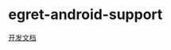 egret-android-support
=====================

[开发文档](https://github.com/egret-labs/egret-core/wiki/A%20Introduction%20To%20Egret%20Native%20Solution)
